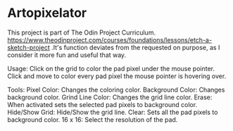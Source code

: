# Artopixelator

This project is part of The Odin Project Curriculum.
https://www.theodinproject.com/courses/foundations/lessons/etch-a-sketch-project
.It's function deviates from the requested on purpose, as I consider it more fun and useful that way.

Usage:
Click on the grid to color the pad pixel under the mouse pointer.
Click and move to color every pad pixel the mouse pointer is hovering over.

Tools:
Pixel Color: Changes the coloring color.
Background Color: Changes background color.
Grind Line Color: Changes the grid line color.
Erase: When activated sets the selected pad pixels to background color.
Hide/Show Grid: Hide/Show the grid line.
Clear: Sets all the pad pixels to background color.
16 x 16: Select the resolution of the pad.
